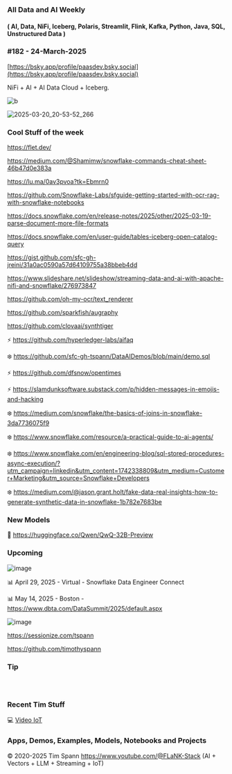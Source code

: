 ###  All Data and AI Weekly 
#### ( AI, Data, NiFi, Iceberg, Polaris, Streamlit, Flink, Kafka, Python, Java, SQL, Unstructured Data )  
### #182 - 24-March-2025

[https://bsky.app/profile/paasdev.bsky.social](https://bsky.app/profile/paasdev.bsky.social)

NiFi + AI + AI Data Cloud + Iceberg.


![b](https://images.credential.net/badge/tiny/g6fomszs_1741624330730_badge.png)



![2025-03-20_20-53-52_266](https://github.com/user-attachments/assets/201149fe-8daf-48b3-b6c9-001930d87a73)



### Cool Stuff of the week

https://flet.dev/

https://medium.com/@Shamimw/snowflake-commands-cheat-sheet-46b47d0e383a

https://lu.ma/0av3pvoa?tk=Ebmrn0

https://github.com/Snowflake-Labs/sfguide-getting-started-with-ocr-rag-with-snowflake-notebooks


https://docs.snowflake.com/en/release-notes/2025/other/2025-03-19-parse-document-more-file-formats

https://docs.snowflake.com/en/user-guide/tables-iceberg-open-catalog-query


https://gist.github.com/sfc-gh-jreini/31a0ac0590a57d64109755a38bbeb4dd

https://www.slideshare.net/slideshow/streaming-data-and-ai-with-apache-nifi-and-snowflake/276973847

https://github.com/oh-my-ocr/text_renderer

https://github.com/sparkfish/augraphy

https://github.com/clovaai/synthtiger

⚡️ https://github.com/hyperledger-labs/aifaq

❄️  https://github.com/sfc-gh-tspann/DataAIDemos/blob/main/demo.sql

⚡️ https://github.com/dfsnow/opentimes

⚡️ https://slamdunksoftware.substack.com/p/hidden-messages-in-emojis-and-hacking

❄️ https://medium.com/snowflake/the-basics-of-joins-in-snowflake-3da7736075f9

❄️ https://www.snowflake.com/resource/a-practical-guide-to-ai-agents/

❄️ https://www.snowflake.com/en/engineering-blog/sql-stored-procedures-async-execution/?utm_campaign=linkedin&utm_content=1742338809&utm_medium=Customer+Marketing&utm_source=Snowflake+Developers  

❄️ https://medium.com/@jason.grant.holt/fake-data-real-insights-how-to-generate-synthetic-data-in-snowflake-1b782e7683be


### New Models

🚀 https://huggingface.co/Qwen/QwQ-32B-Preview





### Upcoming


![image](https://github.com/user-attachments/assets/14a882d7-1b4c-448b-9574-3749a1f45686)



📊 April 29, 2025 - Virtual - Snowflake Data Engineer Connect

📊 May 14, 2025 - Boston - https://www.dbta.com/DataSummit/2025/default.aspx

![image](https://github.com/user-attachments/assets/4d9314a0-92a9-4d77-bafd-668347f8e913)


https://sessionize.com/tspann

https://github.com/timothyspann

### Tip

````



````


### Recent Tim Stuff

💻  [Video IoT](https://www.youtube.com/watch?v=Vgr1wnzxxB8&t=17s)<br/>

### Apps, Demos, Examples, Models, Notebooks and Projects

&copy; 2020-2025 Tim Spann  https://www.youtube.com/@FLaNK-Stack
(AI +  Vectors + LLM + Streaming + IoT)  

